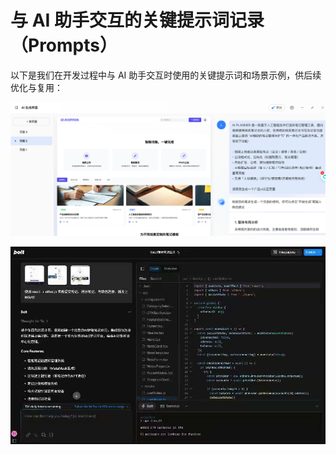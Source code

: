 # 与 AI 助手交互的关键提示词记录（Prompts）

以下是我们在开发过程中与 AI 助手交互时使用的关键提示词和场景示例，供后续优化与复用：

![](./image/ui_prompt.png)

![](./image/front_prompt.jpg)


